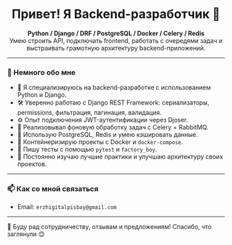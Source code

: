 <h1 align="center">Привет! Я Backend-разработчик 👋</h1>

<p align="center">
  <b>Python / Django / DRF / PostgreSQL / Docker / Celery / Redis</b><br>
  Умею строить API, подключать frontend, работать с очередями задач и выстраивать грамотную архитектуру backend-приложений.
</p>

---

### 🚀 Немного обо мне

- 💼 Я специализируюсь на backend-разработке с использованием Python и Django.
- 🛠 Уверенно работаю с Django REST Framework: сериализаторы, permissions, фильтрация, пагинация, валидация.
- ⚙️ Опыт подключения JWT-аутентификации через Djoser.
- 🧵 Реализовывал фоновую обработку задач с Celery + RabbitMQ.
- 🐘 Использую PostgreSQL, Redis и умею кэшировать данные.
- 🐳 Контейнеризирую проекты с Docker и `docker-compose`.
- 🧪 Пишу тесты с помощью `pytest` и `factory_boy`.
- 🔧 Постоянно изучаю лучшие практики и улучшаю архитектуру своих проектов.

---

### 📫 Как со мной связаться

- Email: `erzhigitalpisbay@gmail.com`
---

💬 Буду рад сотрудничеству, отзывам и предложениям! Спасибо, что заглянули 😊
